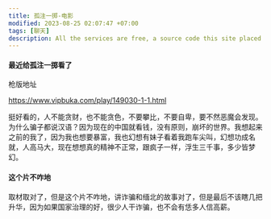 ```yaml
---
title: 孤注一掷-电影
modified: 2023-08-25 02:07:47 +07:00
tags: [聊天]
description: All the services are free, a source code this site placed on github repository and intergration with netlify service, another service that you can use is github page for hosting your own static site.
---
```


####  最近给孤注一掷看了

枪版地址

https://www.vipbuka.com/play/149030-1-1.html

挺好看的，人不能贪财，也不能贪色，不要攀比，不要自卑，要不然恶魔会发现。为什么骗子都说汉语？因为现在的中国就看钱，没有原则，崩坏的世界。我想起来之前的我了，因为我也想要暴富，我也幻想有妹子看着我跑车尖叫，幻想功成名就，人高马大，现在想想真的精神不正常，跟疯子一样，浮生三千事，多少皆梦幻。
####  这个片不咋地

取材取对了，但是这个片不咋地，讲诈骗和缅北的故事对了，但是最后不该瞎几把升华，因为如果国家治理的好，很少人干诈骗，也不会有恁多人信高薪。







